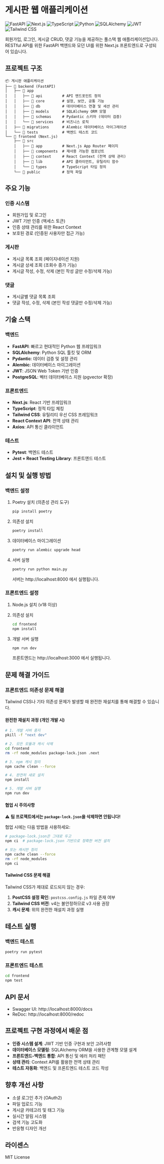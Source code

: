 # 게시판 웹 애플리케이션

![FastAPI](https://img.shields.io/badge/FastAPI-005571?style=for-the-badge&logo=fastapi)
![Next.js](https://img.shields.io/badge/Next.js-000000?style=for-the-badge&logo=next.js)
![TypeScript](https://img.shields.io/badge/TypeScript-007ACC?style=for-the-badge&logo=typescript)
![Python](https://img.shields.io/badge/Python-3776AB?style=for-the-badge&logo=python&logoColor=white)
![SQLAlchemy](https://img.shields.io/badge/SQLAlchemy-CC2927?style=for-the-badge&logo=postgresql&logoColor=white)
![JWT](https://img.shields.io/badge/JWT-000000?style=for-the-badge&logo=json-web-tokens&logoColor=white)
![Tailwind CSS](https://img.shields.io/badge/Tailwind_CSS-38B2AC?style=for-the-badge&logo=tailwind-css&logoColor=white)

회원가입, 로그인, 게시글 CRUD, 댓글 기능을 제공하는 풀스택 웹 애플리케이션입니다. RESTful API를 위한 FastAPI 백엔드와 모던 UI를 위한 Next.js 프론트엔드로 구성되어 있습니다.

## 프로젝트 구조

```
📦 게시판 애플리케이션
├── 📂 backend (FastAPI)
│   ├── 📂 app
│   │   ├── 📂 api         # API 엔드포인트 정의
│   │   ├── 📂 core        # 설정, 보안, 공통 기능
│   │   ├── 📂 db          # 데이터베이스 연결 및 세션 관리
│   │   ├── 📂 models      # SQLAlchemy ORM 모델
│   │   ├── 📂 schemas     # Pydantic 스키마 (데이터 검증)
│   │   └── 📂 services    # 비즈니스 로직
│   ├── 📂 migrations      # Alembic 데이터베이스 마이그레이션
│   └── 📂 tests           # 백엔드 테스트 코드
└── 📂 frontend (Next.js)
    ├── 📂 src
    │   ├── 📂 app         # Next.js App Router 페이지
    │   ├── 📂 components  # 재사용 가능한 컴포넌트
    │   ├── 📂 context     # React Context (전역 상태 관리)
    │   ├── 📂 lib         # API 클라이언트, 유틸리티 함수
    │   └── 📂 types       # TypeScript 타입 정의
    └── 📂 public          # 정적 파일
```

## 주요 기능

### 인증 시스템
- 회원가입 및 로그인
- JWT 기반 인증 (액세스 토큰)
- 인증 상태 관리를 위한 React Context
- 보호된 경로 (인증된 사용자만 접근 가능)

### 게시판
- 게시글 목록 조회 (페이지네이션 지원)
- 게시글 상세 조회 (조회수 증가 기능)
- 게시글 작성, 수정, 삭제 (본인 작성 글만 수정/삭제 가능)

### 댓글
- 게시글별 댓글 목록 조회
- 댓글 작성, 수정, 삭제 (본인 작성 댓글만 수정/삭제 가능)

## 기술 스택

### 백엔드
- **FastAPI**: 빠르고 현대적인 Python 웹 프레임워크
- **SQLAlchemy**: Python SQL 툴킷 및 ORM
- **Pydantic**: 데이터 검증 및 설정 관리
- **Alembic**: 데이터베이스 마이그레이션
- **JWT**: JSON Web Token 기반 인증
- **PostgreSQL**: 벡터 데이터베이스 지원 (pgvector 확장)

### 프론트엔드
- **Next.js**: React 기반 프레임워크
- **TypeScript**: 정적 타입 체킹
- **Tailwind CSS**: 유틸리티 우선 CSS 프레임워크
- **React Context API**: 전역 상태 관리
- **Axios**: API 통신 클라이언트

### 테스트
- **Pytest**: 백엔드 테스트
- **Jest + React Testing Library**: 프론트엔드 테스트

## 설치 및 실행 방법

### 백엔드 설정

1. Poetry 설치 (의존성 관리 도구)
   ```bash
   pip install poetry
   ```

2. 의존성 설치
   ```bash
   poetry install
   ```

3. 데이터베이스 마이그레이션
   ```bash
   poetry run alembic upgrade head
   ```

4. 서버 실행
   ```bash
   poetry run python main.py
   ```
   서버는 http://localhost:8000 에서 실행됩니다.

### 프론트엔드 설정

1. Node.js 설치 (v18 이상)

2. 의존성 설치
   ```bash
   cd frontend
   npm install
   ```

3. 개발 서버 실행
   ```bash
   npm run dev
   ```
   프론트엔드는 http://localhost:3000 에서 실행됩니다.

## 문제 해결 가이드

### 프론트엔드 의존성 문제 해결

Tailwind CSS나 기타 의존성 문제가 발생할 때 완전한 재설치를 통해 해결할 수 있습니다.

#### 완전한 재설치 과정 (개인 개발 시)

```bash
# 1. 개발 서버 중지
pkill -f "next dev"

# 2. 모든 모듈과 캐시 삭제
cd frontend
rm -rf node_modules package-lock.json .next

# 3. npm 캐시 정리
npm cache clean --force

# 4. 완전히 새로 설치
npm install

# 5. 개발 서버 실행
npm run dev
```

#### 협업 시 주의사항

⚠️ **팀 프로젝트에서는 `package-lock.json`을 삭제하면 안됩니다!**

협업 시에는 다음 방법을 사용하세요:

```bash
# package-lock.json은 그대로 두고
npm ci  # package-lock.json 기반으로 정확한 버전 설치

# 또는 캐시만 정리
npm cache clean --force
rm -rf node_modules
npm ci
```

#### Tailwind CSS 문제 해결

Tailwind CSS가 제대로 로드되지 않는 경우:

1. **PostCSS 설정 확인**: `postcss.config.js` 파일 존재 여부
2. **Tailwind CSS 버전**: v4는 불안정하므로 v3 사용 권장
3. **캐시 문제**: 위의 완전한 재설치 과정 실행

## 테스트 실행

### 백엔드 테스트
```bash
poetry run pytest
```

### 프론트엔드 테스트
```bash
cd frontend
npm test
```

## API 문서
- Swagger UI: http://localhost:8000/docs
- ReDoc: http://localhost:8000/redoc

## 프로젝트 구현 과정에서 배운 점

- **인증 시스템 설계**: JWT 기반 인증 구현과 보안 고려사항
- **데이터베이스 모델링**: SQLAlchemy ORM을 사용한 관계형 모델 설계
- **프론트엔드-백엔드 통합**: API 통신 및 에러 처리 패턴
- **상태 관리**: Context API를 활용한 전역 상태 관리
- **테스트 자동화**: 백엔드 및 프론트엔드 테스트 코드 작성

## 향후 개선 사항

- 소셜 로그인 추가 (OAuth2)
- 파일 업로드 기능
- 게시글 카테고리 및 태그 기능
- 실시간 알림 시스템
- 검색 기능 고도화
- 반응형 디자인 개선

## 라이센스
MIT License 